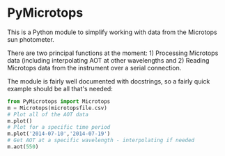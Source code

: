 # PyMicrotops

This is a Python module to simplify working with data from the Microtops sun photometer.

There are two principal functions at the moment: 1) Processing Microtops data (including interpolating AOT at other
wavelengths and 2) Reading Microtops data from the instrument over a serial connection.

The module is fairly well documented with docstrings, so a fairly quick example should be all that's needed:

```python
from PyMicrotops import Microtops
m = Microtops(microtopsfile.csv)
# Plot all of the AOT data
m.plot()
# Plot for a specific time period
m.plot('2014-07-10','2014-07-19')
# Get AOT at a specific wavelength - interpolating if needed
m.aot(550)
```